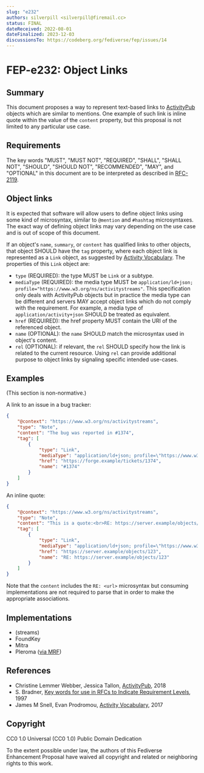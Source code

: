 ```yaml
---
slug: "e232"
authors: silverpill <silverpill@firemail.cc>
status: FINAL
dateReceived: 2022-08-01
dateFinalized: 2023-12-03
discussionsTo: https://codeberg.org/fediverse/fep/issues/14
---
```

# FEP-e232: Object Links

## Summary

This document proposes a way to represent text-based links to [ActivityPub][ActivityPub] objects which are similar to mentions. One example of such link is inline quote within the value of the `content` property, but this proposal is not limited to any particular use case.

## Requirements

The key words "MUST", "MUST NOT", "REQUIRED", "SHALL", "SHALL NOT", "SHOULD", "SHOULD NOT", "RECOMMENDED", "MAY", and "OPTIONAL" in this document are to be interpreted as described in [RFC-2119][RFC-2119].

## Object links

It is expected that software will allow users to define object links using some kind of microsyntax, similar to `@mention` and `#hashtag` microsyntaxes. The exact way of defining object links may vary depending on the use case and is out of scope of this document.

If an object's `name`, `summary`, or `content` has qualified links to other objects, that object SHOULD have the `tag` property, where each object link is represented as a `Link` object, as suggested by [Activity Vocabulary][ActivityVocabulary]. The properties of this `Link` object are:

- `type` (REQUIRED): the type MUST be `Link` or a subtype.
- `mediaType` (REQUIRED): the media type MUST be `application/ld+json; profile="https://www.w3.org/ns/activitystreams"`. This specification only deals with ActivityPub objects but in practice the media type can be different and servers MAY accept object links which do not comply with the requirement. For example, a media type of `application/activity+json` SHOULD be treated as equivalent.
- `href` (REQUIRED): the href property MUST contain the URI of the referenced object.
- `name` (OPTIONAL): the `name` SHOULD match the microsyntax used in object's content.
- `rel` (OPTIONAL): if relevant, the `rel` SHOULD specify how the link is related to the current resource. Using `rel` can provide additional purpose to object links by signaling specific intended use-cases.

## Examples

(This section is non-normative.)

A link to an issue in a bug tracker:

```json
{
    "@context": "https://www.w3.org/ns/activitystreams",
    "type": "Note",
    "content": "The bug was reported in #1374",
    "tag": [
        {
            "type": "Link",
            "mediaType": "application/ld+json; profile=\"https://www.w3.org/ns/activitystreams\"",
            "href": "https://forge.example/tickets/1374",
            "name": "#1374"
        }
    ]
}
```

An inline quote:

```json
{
    "@context": "https://www.w3.org/ns/activitystreams",
    "type": "Note",
    "content": "This is a quote:<br>RE: https://server.example/objects/123",
    "tag": [
        {
            "type": "Link",
            "mediaType": "application/ld+json; profile=\"https://www.w3.org/ns/activitystreams\"",
            "href": "https://server.example/objects/123",
            "name": "RE: https://server.example/objects/123"
        }
    ]
}
```

Note that the `content` includes the `RE: <url>` microsyntax but consuming implementations are not required to parse that in order to make the appropriate associations.

## Implementations

- (streams)
- FoundKey
- Mitra
- Pleroma ([via MRF](https://git.pleroma.social/pleroma/pleroma/-/blob/v2.6.0/lib/pleroma/web/activity_pub/mrf/quote_to_link_tag_policy.ex))

## References

- Christine Lemmer Webber, Jessica Tallon, [ActivityPub][ActivityPub], 2018
- S. Bradner, [Key words for use in RFCs to Indicate Requirement Levels][RFC-2119], 1997
- James M Snell, Evan Prodromou, [Activity Vocabulary][ActivityVocabulary], 2017

[ActivityPub]: https://www.w3.org/TR/activitypub/
[RFC-2119]: https://tools.ietf.org/html/rfc2119.html
[ActivityVocabulary]: https://www.w3.org/TR/activitystreams-vocabulary/

## Copyright

CC0 1.0 Universal (CC0 1.0) Public Domain Dedication

To the extent possible under law, the authors of this Fediverse Enhancement Proposal have waived all copyright and related or neighboring rights to this work.
